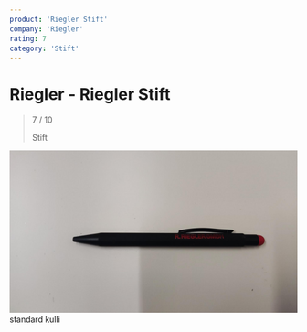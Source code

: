 ```yaml
---
product: 'Riegler Stift'
company: 'Riegler'
rating: 7
category: 'Stift'
---
```


# Riegler - Riegler Stift
>
> 7 / 10
>
> Stift

![Riegler Stift](./assets/riegler-riegler-stift-fe81d538-3003-4781-bedb-1662a6162a2d.jpg)
standard kulli
